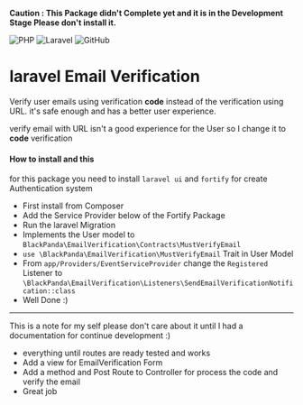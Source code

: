 **Caution : This Package didn't Complete yet and it is in the Development Stage Please don't install it.**

![PHP](https://img.shields.io/badge/php-%23777BB4.svg?style=for-the-badge&logo=php&logoColor=white)
![Laravel](https://img.shields.io/badge/laravel-%23FF2D20.svg?style=for-the-badge&logo=laravel&logoColor=white)
![GitHub](https://img.shields.io/badge/github-%23121011.svg?style=for-the-badge&logo=github&logoColor=white)


# laravel Email Verification
Verify user emails using verification __code__ instead of the verification using URL. it's safe enough and has a better user experience.

verify email with URL isn't a good experience for the User so I change it to __code__ verification

#### How to install and this 
for this package you need to install `laravel ui` and `fortify` for create Authentication system 

- First install from Composer
- Add the Service Provider below of the Fortify Package
- Run the laravel Migration
- Implements the User model to `BlackPanda\EmailVerification\Contracts\MustVerifyEmail`
- `use \BlackPanda\EmailVerification\MustVerifyEmail` Trait in User Model
- From `app/Providers/EventServiceProvider` change the `Registered` Listener to `\BlackPanda\EmailVerification\Listeners\SendEmailVerificationNotification::class`
- Well Done :)

------

This is a note for my self please don't care about it until I had a documentation for continue development :)

- everything until routes are ready tested and works
- Add a view for EmailVerification Form
- Add a method and Post Route to Controller for process the code and verify the email
- Great job 

